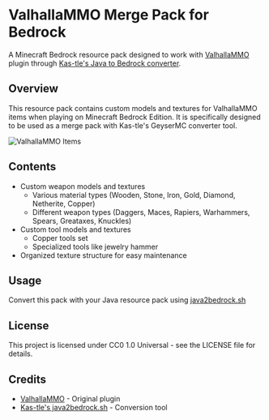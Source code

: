 # ValhallaMMO Merge Pack for Bedrock

A Minecraft Bedrock resource pack designed to work with [ValhallaMMO](https://github.com/iCaptainNemo/ValhallaMMO_Pre_Mere_Pack/blob/main/VahallaMMO.png?raw=true) plugin through [Kas-tle's Java to Bedrock converter](https://github.com/Kas-tle/java2bedrock.sh).

## Overview

This resource pack contains custom models and textures for ValhallaMMO items when playing on Minecraft Bedrock Edition. It is specifically designed to be used as a merge pack with Kas-tle's GeyserMC converter tool.

![ValhallaMMO Items](https://www.spigotmc.org/attachments/upload_2024-9-4_20-54-46-png.851565/)

## Contents

- Custom weapon models and textures
  - Various material types (Wooden, Stone, Iron, Gold, Diamond, Netherite, Copper)
  - Different weapon types (Daggers, Maces, Rapiers, Warhammers, Spears, Greataxes, Knuckles)
- Custom tool models and textures
  - Copper tools set
  - Specialized tools like jewelry hammer
- Organized texture structure for easy maintenance

## Usage

Convert this pack with your Java resource pack using [java2bedrock.sh](https://github.com/Kas-tle/java2bedrock.sh)

## License

This project is licensed under CC0 1.0 Universal - see the LICENSE file for details.

## Credits

- [ValhallaMMO](https://www.spigotmc.org/resources/valhallammo-1-19-1-21-4.94921/) - Original plugin
- [Kas-tle's java2bedrock.sh](https://github.com/Kas-tle/java2bedrock.sh) - Conversion tool